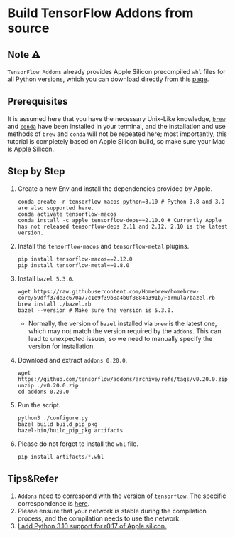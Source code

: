 # Build TensorFlow Addons from source

## Note ⚠️

`TensorFlow Addons` already provides Apple Silicon precompiled `whl` files for all Python versions, which you can download directly from this [page](https://pypi.org/project/tensorflow-addons/).

## Prerequisites

It is assumed here that you have the necessary Unix-Like knowledge, [`brew`](https://brew.sh) and [`conda`](https://github.com/conda-forge/miniforge) have been installed in your terminal, and the installation and use methods of `brew` and `conda` will not be repeated here; most importantly, this tutorial is completely based on Apple Silicon build, so make sure your Mac is Apple Silicon.

## Step by Step

1. Create a new Env and install the dependencies provided by Apple.

   ```shell
   conda create -n tensorflow-macos python=3.10 # Python 3.8 and 3.9 are also supported here.
   conda activate tensorflow-macos
   conda install -c apple tensorflow-deps==2.10.0 # Currently Apple has not released tensorflow-deps 2.11 and 2.12, 2.10 is the latest version.
   ````

2. Install the `tensorflow-macos` and `tensorflow-metal` plugins.

   ```shell
   pip install tensorflow-macos==2.12.0
   pip install tensorflow-metal==0.8.0
   ````

3. Install `bazel 5.3.0`.

   ```shell
   wget https://raw.githubusercontent.com/Homebrew/homebrew-core/59dff37de3c670a77c1e9f39b8a4b0f8884a391b/Formula/bazel.rb
   brew install ./bazel.rb
   bazel --version # Make sure the version is 5.3.0.
   ````

   * Normally, the version of `bazel` installed via `brew` is the latest one, which may not match the version required by the `addons`. This can lead to unexpected issues, so we need to manually specify the version for installation.

4. Download and extract `addons 0.20.0`.

   ```shell
   wget https://github.com/tensorflow/addons/archive/refs/tags/v0.20.0.zip
   unzip ./v0.20.0.zip
   cd addons-0.20.0
   ````

5. Run the script.

   ```shell
   python3 ./configure.py
   bazel build build_pip_pkg
   bazel-bin/build_pip_pkg artifacts
   ````

6. Please do not forget to install the `whl` file.

   ```python
   pip install artifacts/*.whl
   ```

## Tips&Refer

1. `Addons` need to correspond with the version of `tensorflow`. The specific correspondence is [here](https://github.com/tensorflow/addons/blob/a5cd76d341c594f464a5c9be8e572ed5bd3f3b8b/README.md?plain=1#L80).
2. Please ensure that your network is stable during the compilation process, and the compilation needs to use the network.
3. [I add Python 3.10 support for r0.17 of Apple silicon.](https://github.com/tensorflow/addons/pull/2718)
